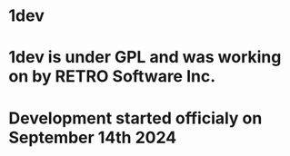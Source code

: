 # 1dev
# 1dev is under GPL and was working on by RETRO Software Inc.
# Development started officialy on September 14th 2024
# 
